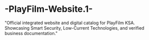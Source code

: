 # -PlayFilm-Website.1-
"Official integrated website and digital catalog for PlayFilm KSA. Showcasing Smart Security, Low-Current Technologies, and verified business documentation."
